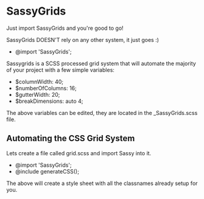 # SassyGrids

Just import SassyGrids and you're good to go!

SassyGrids DOESN'T rely on any other system, it just goes :)

* @import 'SassyGrids';

Sassygrids is a SCSS processed grid system that will automate the majority of your project with a few simple variables:

* $columnWidth:       40;
* $numberOfColumns:   16;
* $gutterWidth:       20;
* $breakDimensions:   auto 4;

The above variables can be edited, they are located in the _SassyGrids.scss file.

## Automating the CSS Grid System

Lets create a file called grid.scss and import Sassy into it.

* @import 'SassyGrids';
* @include generateCSS();

The above will create a style sheet with all the classnames already setup for you.

